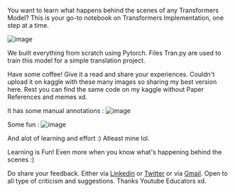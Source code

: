 You want to learn what happens behind the scenes of any Transformers Model? This is your go-to notebook on Transformers Implementation, one step at a time.

![image](https://github.com/shuklaji28/Transformers_Pytorch_Implementation/assets/66516678/8e6a83a4-bf85-4dad-bae7-aee204840b06)


We built everything from scratch using Pytorch. Files Tran.py are used to train this model for a simple translation project.

Have some coffee! Give it a read and share your experiences. Couldn't upload it on kaggle with these many images so sharing my best version here. Rest you can find the same code on my kaggle without Paper References and memes xd.

It has some manual annotations : ![image](https://github.com/shuklaji28/Transformers_Pytorch_Implementation/assets/66516678/d69d1434-5383-45f1-9818-a0cd2dec7e4f)

Some fun : ![image](https://github.com/shuklaji28/Transformers_Pytorch_Implementation/assets/66516678/c63d6977-fa62-42a9-81f3-590dd53f4230)

And alot of learning and effort :) Atleast mine lol.

Learning is Fun! Even more when you know what's happening behind the scenes :) 

Do share your feedback. Either via [Linkedin](linkedin.com/shresthshuklaji) or [Twitter](twitter.com/@callmeshuklaji) or via [Gmail](thisisshresth@gmail.com). Open to all type of criticism and suggestions. Thanks Youtube Educators xd.
